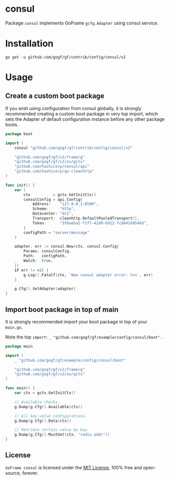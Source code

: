 # consul

Package `consul` implements GoFrame `gcfg.Adapter` using consul service.

# Installation

```
go get -u github.com/gogf/gf/contrib/config/consul/v2
```

# Usage

## Create a custom boot package

If you wish using configuration from consul globally,
it is strongly recommended creating a custom boot package in very top import,
which sets the Adapter of default configuration instance before any other package boots.

```go
package boot

import (
	consul "github.com/gogf/gf/contrib/config/consul/v2"

	"github.com/gogf/gf/v2/frame/g"
	"github.com/gogf/gf/v2/os/gctx"
	"github.com/hashicorp/consul/api"
	"github.com/hashicorp/go-cleanhttp"
)

func init() {
	var (
		ctx          = gctx.GetInitCtx()
		consulConfig = api.Config{
			Address:    "127.0.0.1:8500",
			Scheme:     "http",
			Datacenter: "dc1",
			Transport:  cleanhttp.DefaultPooledTransport(),
			Token:      "3f8aeba2-f1f7-42d0-b912-fcb041d4546d",
		}
		configPath = "server/message"
	)

	adapter, err := consul.New(ctx, consul.Config{
		Params: consulConfig,
		Path:   configPath,
		Watch:  true,
	})
	if err != nil {
		g.Log().Fatalf(ctx, `New consul adapter error: %+v`, err)
	}

	g.Cfg().SetAdapter(adapter)
}
```

## Import boot package in top of main

It is strongly recommended import your boot package in top of your `main.go`.

Note the top `import`: `_ "github.com/gogf/gf/example/config/consul/boot"` .

```go
package main

import (
	_ "github.com/gogf/gf/example/config/consul/boot"

	"github.com/gogf/gf/v2/frame/g"
	"github.com/gogf/gf/v2/os/gctx"
)

func main() {
	var ctx = gctx.GetInitCtx()

	// Available checks.
	g.Dump(g.Cfg().Available(ctx))

	// All key-value configurations.
	g.Dump(g.Cfg().Data(ctx))

	// Retrieve certain value by key.
	g.Dump(g.Cfg().MustGet(ctx, "redis.addr"))
}
```

## License

`GoFrame consul` is licensed under the [MIT License](../../../LICENSE), 100% free and open-source, forever.